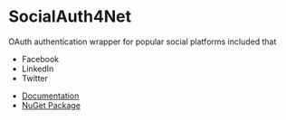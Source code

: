 SocialAuth4Net
==============
OAuth authentication wrapper for popular social platforms included that 
<ul>
<li>Facebook</li>
<li>LinkedIn</li>
<li>Twitter</li> 
</ul>
<ul>
<li><a href="https://github.com/ziyasal/SocialAuth4Net/wiki">Documentation</a></li>
<li><a href="https://nuget.org/packages/SocialAuth4Net">NuGet Package</a></li>
</ul>